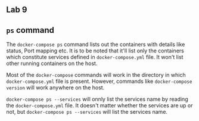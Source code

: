 ## Lab 9

## `ps` command
The `docker-compose ps` command lists out the containers with details like status, Port mapping etc. It is to be noted that it'll list only the containers which constitute services defined in `docker-compose.yml` file. It won't list other running containers on the host.

Most of the `docker-compose` commands will work in the directory in which `docker-compose.yml` file is present. However, commands like `docker-compose version` will work anywhere on the host.

`docker-compose ps --services` will onnly list the services name by reading the `docker-compose.yml` file. It doesn't matter whether the services are up or not, but `docker-compose ps --services` will list the services name.

